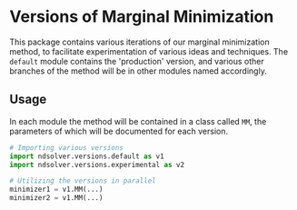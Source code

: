 # Versions of Marginal Minimization

This package contains various iterations of our marginal minimization method, to facilitate experimentation of various ideas and techniques.
The `default` module contains the 'production' version, and various other branches of the method will be in other modules named accordingly.

## Usage
In each module the method will be contained in a class called `MM`, the parameters of which will be documented for each version.
```python
# Importing various versions
import ndsolver.versions.default as v1
import ndsolver.versions.experimental as v2

# Utilizing the versions in parallel
minimizer1 = v1.MM(...)
minimizer2 = v1.MM(...)
```